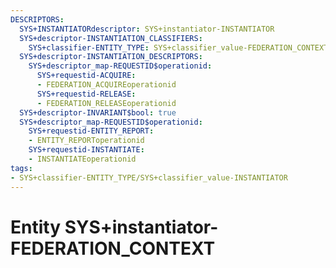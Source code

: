 ```yaml
---
DESCRIPTORS:
  SYS+INSTANTIATORdescriptor: SYS+instantiator-INSTANTIATOR
  SYS+descriptor-INSTANTIATION_CLASSIFIERS:
    SYS+classifier-ENTITY_TYPE: SYS+classifier_value-FEDERATION_CONTEXT
  SYS+descriptor-INSTANTIATION_DESCRIPTORS:
    SYS+descriptor_map-REQUESTID$operationid:
      SYS+requestid-ACQUIRE:
      - FEDERATION_ACQUIREoperationid
      SYS+requestid-RELEASE:
      - FEDERATION_RELEASEoperationid
  SYS+descriptor-INVARIANT$bool: true
  SYS+descriptor_map-REQUESTID$operationid:
    SYS+requestid-ENTITY_REPORT:
    - ENTITY_REPORToperationid
    SYS+requestid-INSTANTIATE:
    - INSTANTIATEoperationid
tags:
- SYS+classifier-ENTITY_TYPE/SYS+classifier_value-INSTANTIATOR
---
```

# Entity SYS+instantiator-FEDERATION_CONTEXT

